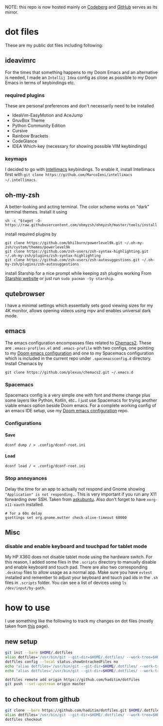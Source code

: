 NOTE: this repo is now hosted mainly on [Codeberg](https://codeberg.org/haditim/dotfiles) and [GitHub](https://github.com/haditim/dotfiles) serves as its mirror.

# dot files
These are my public dot files including following:

## ideavimrc
For the times that something happens to my Doom Emacs and an alternative is needed, I made an `Intellij Idea` config as close as possible to my Doom Emacs in terms of keybindings etc.

### required plugins
These are personal preferences and don't necessarily need to be installed
- IdeaVim-EasyMotion and AceJump
- GruvBox Theme
- Python Community Edition
- Cursive
- Rainbow Brackets
- CodeGlance
- IDEA Which-key (necessary for showing possible VIM keybindings)


### keymaps
I decided to go with [Intellimacs](https://github.com/MarcoIeni/intellimacs) keybindings. To enable it, install Intellimacs first with `git clone https://github.com/MarcoIeni/intellimacs ~/.intellimacs`.

## oh-my-zsh
A better-looking and acting terminal. The color scheme works on "dark" terminal themes. Install it using

``` shell
sh -c "$(wget -O- https://raw.githubusercontent.com/ohmyzsh/ohmyzsh/master/tools/install.sh)"
```
install required plugins by
``` shell
git clone https://github.com/bhilburn/powerlevel9k.git ~/.oh-my-zsh/custom/themes/powerlevel9k
git clone https://github.com/zsh-users/zsh-syntax-highlighting.git ~/.oh-my-zsh/plugins/zsh-syntax-highlighting
git clone https://github.com/zsh-users/zsh-autosuggestions.git ~/.oh-my-zsh/plugins/zsh-autosuggestions
```
install Starship for a nice prompt while keeping zsh plugins working
From [Starship website](https://starship.rs/) or just run `sudo pacman -Sy starship`.

## qutebrowser
I have a minimal settings which essentially sets good viewing sizes for my 4K monitor, allows opening videos using mpv and enables universal dark mode.

## emacs
The emacs configuration encompasses files related to [Chemacs2](https://github.com/plexus/chemacs2). These are `.emacs-profiles.el` and `.emacs-profile` with two configs, one pointing to my [Doom emacs configuration](https://github.com/haditim/.doom.d "doom configs") and one to my Spacemacs configuration which is included in the current repo under `.spacemacsconfig.d` directory.
Install Chemacs by
``` shell
git clone https://github.com/plexus/chemacs2.git ~/.emacs.d
```

### Spacemacs
Spacemacs config is a very simple one with font and theme change plus some layers like Python, Kotlin, etc.. I just use Spacemacs for trying another viable emacs option beside Doom emacs. For a complete working config of an emacs IDE setup, use my [Doom emacs configuration](https://github.com/haditim/.doom.d "doom configs") repo.

### Configurations

#### Save

``` shell
dconf dump / > .config/dconf-root.ini
```

#### Load

``` shell
dconf load / < .config/dconf-root.ini
```

### Stop annoyances

Delay the time for an app to actually not respond and Gnome showing `"Application" is not responding.`. This is very important if you run any X11 forwarding over SSH. Taken from [askubuntu](https://askubuntu.com/questions/1068921/how-to-disable-the-window-not-responding-dialog). Also don't forget to have `xorg-x11-xauth` installed.

``` shell
# for a 60s delay
gsettings set org.gnome.mutter check-alive-timeout 60000
```

## Misc

### disable and enable keyboard and touchpad for tablet mode

My HP X360 does not disable tablet mode using the hardware switch. For this reason, I added some files in the `.scripts` directory to manually disable and enable keyboard and touch pad. There are also two corresponding `.desktop` files to allow usage as a normal app. Make sure you have `evtest` installed and remember to adjust your keyboard and touch pad ids in the `.sh` files in `.scripts` folder. You can see a list of devices using `ls /dev/input/by-path`. 

# how to use
I use something like the following to track my changes on dot files (mostly taken from [this](https://medium.com/toutsbrasil/how-to-manage-your-dotfiles-with-git-f7aeed8adf8b) page).

## new setup 

``` sh
git init --bare $HOME/.dotfiles
alias dotfiles='/usr/bin/git --git-dir=$HOME/.dotfiles/ --work-tree=$HOME'
dotfiles config --local status.showUntrackedFiles no
echo "alias dotfiles='/usr/bin/git --git-dir=$HOME/.dotfiles/ --work-tree=$HOME'" >> $HOME/.bashrc
echo "alias dotfiles='/usr/bin/git --git-dir=$HOME/.dotfiles/ --work-tree=$HOME'" >> $HOME/.zshrc

dotfiles remote add origin https://github.com/haditim/dotfiles
git push --set-upstream origin master
```

## to checkout from github

``` sh
git clone --bare https://github.com/haditim/dotfiles.git $HOME/.dotfiles
alias dotfiles='/usr/bin/git --git-dir=$HOME/.dotfiles/ --work-tree=$HOME'
dotfiles checkout
```
